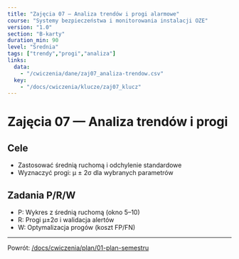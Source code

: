 ```yaml
---
title: "Zajęcia 07 — Analiza trendów i progi alarmowe"
course: "Systemy bezpieczeństwa i monitorowania instalacji OZE"
version: "1.0"
section: "B-karty"
duration_min: 90
level: "Średnia"
tags: ["trendy","progi","analiza"]
links:
  data:
    - "/cwiczenia/dane/zaj07_analiza-trendow.csv"
  key:
    - "/docs/cwiczenia/klucze/zaj07_klucz"
---
```


# Zajęcia 07 — Analiza trendów i progi

## Cele
- Zastosować średnią ruchomą i odchylenie standardowe
- Wyznaczyć progi: μ ± 2σ dla wybranych parametrów

## Zadania P/R/W
- P: Wykres z średnią ruchomą (okno 5–10)
- R: Progi μ±2σ i walidacja alertów
- W: Optymalizacja progów (koszt FP/FN)

---
Powrót: [/docs/cwiczenia/plan/01-plan-semestru](/docs/cwiczenia/plan/01-plan-semestru)

